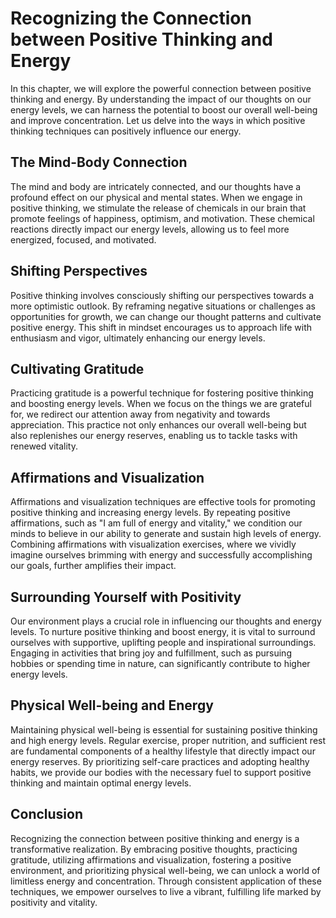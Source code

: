 Recognizing the Connection between Positive Thinking and Energy
========================================================================

In this chapter, we will explore the powerful connection between positive thinking and energy. By understanding the impact of our thoughts on our energy levels, we can harness the potential to boost our overall well-being and improve concentration. Let us delve into the ways in which positive thinking techniques can positively influence our energy.

The Mind-Body Connection
------------------------

The mind and body are intricately connected, and our thoughts have a profound effect on our physical and mental states. When we engage in positive thinking, we stimulate the release of chemicals in our brain that promote feelings of happiness, optimism, and motivation. These chemical reactions directly impact our energy levels, allowing us to feel more energized, focused, and motivated.

Shifting Perspectives
---------------------

Positive thinking involves consciously shifting our perspectives towards a more optimistic outlook. By reframing negative situations or challenges as opportunities for growth, we can change our thought patterns and cultivate positive energy. This shift in mindset encourages us to approach life with enthusiasm and vigor, ultimately enhancing our energy levels.

Cultivating Gratitude
---------------------

Practicing gratitude is a powerful technique for fostering positive thinking and boosting energy levels. When we focus on the things we are grateful for, we redirect our attention away from negativity and towards appreciation. This practice not only enhances our overall well-being but also replenishes our energy reserves, enabling us to tackle tasks with renewed vitality.

Affirmations and Visualization
------------------------------

Affirmations and visualization techniques are effective tools for promoting positive thinking and increasing energy levels. By repeating positive affirmations, such as "I am full of energy and vitality," we condition our minds to believe in our ability to generate and sustain high levels of energy. Combining affirmations with visualization exercises, where we vividly imagine ourselves brimming with energy and successfully accomplishing our goals, further amplifies their impact.

Surrounding Yourself with Positivity
------------------------------------

Our environment plays a crucial role in influencing our thoughts and energy levels. To nurture positive thinking and boost energy, it is vital to surround ourselves with supportive, uplifting people and inspirational surroundings. Engaging in activities that bring joy and fulfillment, such as pursuing hobbies or spending time in nature, can significantly contribute to higher energy levels.

Physical Well-being and Energy
------------------------------

Maintaining physical well-being is essential for sustaining positive thinking and high energy levels. Regular exercise, proper nutrition, and sufficient rest are fundamental components of a healthy lifestyle that directly impact our energy reserves. By prioritizing self-care practices and adopting healthy habits, we provide our bodies with the necessary fuel to support positive thinking and maintain optimal energy levels.

Conclusion
----------

Recognizing the connection between positive thinking and energy is a transformative realization. By embracing positive thoughts, practicing gratitude, utilizing affirmations and visualization, fostering a positive environment, and prioritizing physical well-being, we can unlock a world of limitless energy and concentration. Through consistent application of these techniques, we empower ourselves to live a vibrant, fulfilling life marked by positivity and vitality.
